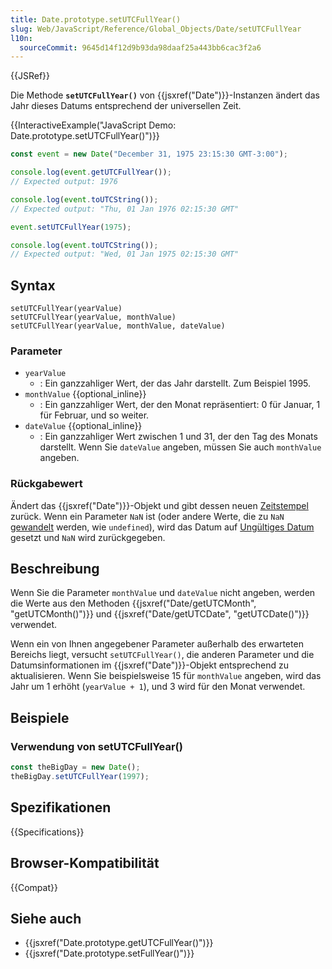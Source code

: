 ```yaml
---
title: Date.prototype.setUTCFullYear()
slug: Web/JavaScript/Reference/Global_Objects/Date/setUTCFullYear
l10n:
  sourceCommit: 9645d14f12d9b93da98daaf25a443bb6cac3f2a6
---
```


{{JSRef}}

Die Methode **`setUTCFullYear()`** von {{jsxref("Date")}}-Instanzen ändert das Jahr dieses Datums entsprechend der universellen Zeit.

{{InteractiveExample("JavaScript Demo: Date.prototype.setUTCFullYear()")}}

```js interactive-example
const event = new Date("December 31, 1975 23:15:30 GMT-3:00");

console.log(event.getUTCFullYear());
// Expected output: 1976

console.log(event.toUTCString());
// Expected output: "Thu, 01 Jan 1976 02:15:30 GMT"

event.setUTCFullYear(1975);

console.log(event.toUTCString());
// Expected output: "Wed, 01 Jan 1975 02:15:30 GMT"
```

## Syntax

```js-nolint
setUTCFullYear(yearValue)
setUTCFullYear(yearValue, monthValue)
setUTCFullYear(yearValue, monthValue, dateValue)
```

### Parameter

- `yearValue`
  - : Ein ganzzahliger Wert, der das Jahr darstellt. Zum Beispiel 1995.
- `monthValue` {{optional_inline}}
  - : Ein ganzzahliger Wert, der den Monat repräsentiert: 0 für Januar, 1 für Februar, und so weiter.
- `dateValue` {{optional_inline}}
  - : Ein ganzzahliger Wert zwischen 1 und 31, der den Tag des Monats darstellt. Wenn Sie `dateValue` angeben, müssen Sie auch `monthValue` angeben.

### Rückgabewert

Ändert das {{jsxref("Date")}}-Objekt und gibt dessen neuen [Zeitstempel](/de/docs/Web/JavaScript/Reference/Global_Objects/Date#the_epoch_timestamps_and_invalid_date) zurück. Wenn ein Parameter `NaN` ist (oder andere Werte, die zu `NaN` [gewandelt](/de/docs/Web/JavaScript/Reference/Global_Objects/Number#number_coercion) werden, wie `undefined`), wird das Datum auf [Ungültiges Datum](/de/docs/Web/JavaScript/Reference/Global_Objects/Date#the_epoch_timestamps_and_invalid_date) gesetzt und `NaN` wird zurückgegeben.

## Beschreibung

Wenn Sie die Parameter `monthValue` und `dateValue` nicht angeben, werden die Werte aus den Methoden {{jsxref("Date/getUTCMonth", "getUTCMonth()")}} und {{jsxref("Date/getUTCDate", "getUTCDate()")}} verwendet.

Wenn ein von Ihnen angegebener Parameter außerhalb des erwarteten Bereichs liegt, versucht `setUTCFullYear()`, die anderen Parameter und die Datumsinformationen im {{jsxref("Date")}}-Objekt entsprechend zu aktualisieren. Wenn Sie beispielsweise 15 für `monthValue` angeben, wird das Jahr um 1 erhöht (`yearValue + 1`), und 3 wird für den Monat verwendet.

## Beispiele

### Verwendung von setUTCFullYear()

```js
const theBigDay = new Date();
theBigDay.setUTCFullYear(1997);
```

## Spezifikationen

{{Specifications}}

## Browser-Kompatibilität

{{Compat}}

## Siehe auch

- {{jsxref("Date.prototype.getUTCFullYear()")}}
- {{jsxref("Date.prototype.setFullYear()")}}
